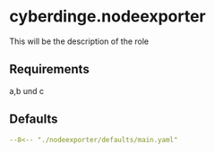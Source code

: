 # cyberdinge.nodeexporter

This will be the description of the role

## Requirements

a,b und c

## Defaults

``` YAML title="defaults/main.yaml"
--8<-- "./nodeexporter/defaults/main.yaml"
```